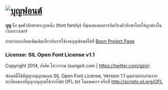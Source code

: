 <h1><a href="http://fontuni.com/boon/"><img src="https://github.com/fontuni/boon/raw/gh-pages/img/boon-heading.png" alt="บุญฟอนต์"></a></h1>

**บุญ** คือ ชุดตัวอักษรตระกูลหนึ่ง (font family) ที่มุ่งแสดงผลการจัดเรียงตัวอักษรไทยให้ถูกต้องในเว็บบราวเซอร์

อ่านรายละเอียดเพิ่มเติมเกี่ยวกับการใช้งานบุญฟอนต์ได้ที่ [Boon Project Page](http://fontuni.com/boon/)

### License: SIL Open Font License v1.1

Copyright 2014, สังศิต ไสววรรณ (sungsit.com | https://twitter.com/gzix). 

ฟอนต์นี้ใช้สัญญาอนุญาตแบบ SIL Open Font License, Version 1.1 คุณสามารถอ่านรายละเอียดของสัญญาอนุญาตได้จากไฟล์ OFL.txt ในแพคเกจ หรือที่ <http://scripts.sil.org/OFL>
